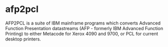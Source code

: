 # afp2pcl
AFP2PCL is a suite of IBM mainframe programs which converts Advanced Function Presentation  datastreams (AFP - formerly IBM Advanced Function Printing) to either  Metacode for Xerox 4090 and 9700, or PCL for current desktop printers.
